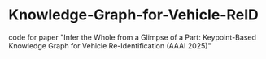 # Knowledge-Graph-for-Vehicle-ReID
code for paper "Infer the Whole from a Glimpse of a Part: Keypoint-Based Knowledge Graph for Vehicle Re-Identification (AAAI 2025)"
